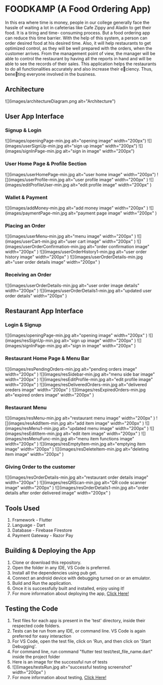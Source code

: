 # FOODKAMP (A Food Ordering App)

In this era where time is money, people in our college generally face the hassle of waiting
a lot in cafeterias like Cafe Zippy and Aladin to get their food. It is a tiring and time-
consuming process. But a food ordering app can reduce this time barrier. With the
help of this system, a person can order desired food at his desired time. Also, it will
help restaurants to get optimized control, as they will be well prepared with the orders,
when the customer arrives. From the management point of view, the manager will be
able to control the restaurant by having all the reports in hand and will be able to see
the records of their sales. This application helps the restaurants to do all functionalities
accurately and also increase their eciency. Thus, beneting everyone involved in the
business.

## Architecture

<div>
![](images/architectureDiagram.png alt="Architecture")
</div>

## User App Interface

### Signup & Login

<div>
![](images/openingPage-min.jpg alt="opening image" width="200px")
![](images/userSignUp-min.jpg alt="sign up image" width="200px")
![](images/signInPage-min.jpg alt="sign in image" width="200px")
</div>

### User Home Page & Profile Section

<div>
![](images/userHomePage-min.jpg alt="user home image" width="200px")
![](images/userProfile-min.jpg alt="user profile image" width="200px" )
![](images/editProfileUser-min.jpg alt="edit profile image" width="200px" )
</div>

### Wallet & Payment

<div>
![](images/addMoney-min.jpg alt="add money image" width="200px" )
![](images/paymentPage-min.jpg alt="payment page image" width="200px" )
</div>

### Placing an Order

<div>
![](images/userMenu-min.jpg alt="menu image" width="200px" )
![](images/userCart-min.jpg alt="user cart image" width="200px" )
![](images/userOrderConfirmation-min.jpg alt="order confirmation image" width="200px" )
![](images/userOrderHistory1-min.jpg alt="user order history image" width="200px" )
![](images/userOrderDetails-min.jpg alt="user order details image" width="200px" )
</div>

### Receiving an Order

<div>
![](images/userOrderDetails-min.jpg alt="user order image details" width="200px" )
![](images/userOrderDetails1-min.jpg alt="updated user order details" width="200px" )
</div>

## Restaurant App Interface

### Login & Signup

<div>
![](images/openingPage-min.jpg alt="opening image" width="200px" )
![](images/resSignUp-min.jpg alt="sign up image" width="200px" )
![](images/signInPage-min.jpg alt="sign in image" width="200px" )
</div>

### Restaurant Home Page & Menu Bar

<div>
![](images/resPendingOrders-min.jpg alt="pending orders image" width="200px" )
![](images/resSidebar-min.jpg alt="menu side bar image" width="200px" )
![](images/resEditProfile-min.jpg alt="edit profile image" width="200px" )
![](images/resDeliveredOrders-min.jpg alt="delivered oreders image" width="200px" )
![](images/resExpiredOrders-min.jpg alt="expired orders image" width="200px" )
</div>

### Restaurant Menu

<div>
![](images/resMenu-min.jpg alt="restaurant menu image" width="200px" )
![](images/resAddItem-min.jpg alt="add item image" width="200px" )
![](images/resMenu1-min.jpg alt="updated menu image" width="200px" )
![](images/resEditItem-min.jpg alt="edit item image" width="200px" )
![](images/resMenuFunc-min.jpg alt="menu item functions image" width="200px" )
![](images/resEmptyItem-min.jpg alt="emptying item image" width="200px" )
![](images/resDeleteItem-min.jpg alt="deleting item image" width="200px" )
</div>

### Giving Order to the customer

<div>
![](images/resOrderDetails-min.jpg alt="restaurant order details image" width="200px" )
![](images/resQRScan-min.jpg alt="QR code scanner image" width="200px" )
![](images/resOrderDetails1-min.jpg alt="order details after order delivered image" width="200px" )
</div>

## Tools Used

1. Framework - Flutter
2. Language - Dart
3. Database - Firebase Firestore
4. Payment Gateway - Razor Pay

## Building & Deploying the App

1. Clone or download this repository.
2. Open the folder in any IDE, VS Code is preferred.
3. Install all the dependencies using pub get.
4. Connect an android device with debugging turned on or an emulator.
5. Build and Run the application.
6. Once it is successfully built and installed, enjoy using it!
7. For more information about deploying the app, <a href="https://flutter.dev/docs/deployment/android#building-the-app-for-release">Click Here!</a>

## Testing the Code

1. Test files for each app is present in the 'test' directory, inside their respected code folders.
2. Tests can be run from any IDE, or command line. VS Code is again preferred for easy interaction
3. For VS Code, open the test file, click on 'Run, and then click on 'Start Debugging'.
4. For command line, run command "flutter test test/test_file_name.dart" inside the project folder
5. Here is an image for the successful run of tests
6. ![](images/testsRun.jpg alt="successful testing screenshot" width="200px" )
7. For more information about testing, <a href="https://flutter.dev/docs/cookbook/testing/unit/introduction">Click Here!</a>
